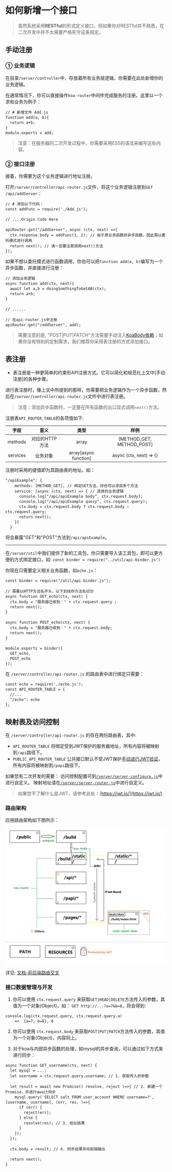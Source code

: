 # 如何新增一个接口


> 虽然系统采用**RESTful**的形式定义接口，但如果你对RESTful并不熟悉，在二次开发中并不太需要严格死守这条规定。

## 手动注册

### ① 业务逻辑

在目录`/server/controller`中，存放着所有业务层逻辑，你需要在此处新增你的业务逻辑。

在通常情况下，你可以直接操作`koa-router`中间件完成服务的注册。这里以一个求和业务为例子：
```
// # 新增文件 Add.js
function add(a, b){
  return a+b;
}
module.exports = add;
```

> 注意：在服务器的二次开发过程中，你需要采用ES5的语法来编写这些内容。

### ② 接口注册

接着，你需要为这个业务逻辑进行地址注册。

打开`/server/controller/api-router.js`文件，将这个业务逻辑注册到`GET /api/addServer`：

```
// # 添加以下代码：
const addFunc = require('./Add.js');

// ....Origin Code Here

apiRouter.get("/addServer", async (ctx, next) =>{
  ctx.response.body = addFunc(1, 2); // 由于原业务函数非异步函数，因此需以委托模式进行调用
  return next(); // 请一定要注意调用next()方法
});
```

如果不想以委托模式进行函数调用，你也可以把`function add(a, b)`编写为一个异步函数，并直接进行注册：
```
// 添加业务逻辑
async function add(ctx, next){
  await let a,b = doingSomthingToGetAB(ctx);
  return a+b;
}

// ......

// 在api-router.js中注册
apiRouter.get("/addServer", add);
```

> 需要注意的是, "POST|PUT|PATCH"方法需要手动注入[KoaBody依赖](https://www.npmjs.com/package/koa-body)；如果你没有特别的定制需求，我们推荐你采用表注册的方式添加接口。

## 表注册

- 表注册是一种更简单的约束形API注册方式。它可以简化和规范化上文中[手动注册]的各种步骤。

进行表注册时，像上文中所提到的那样，你需要把业务逻辑作为一个异步函数，然后在`/server/controller/api-router.js`文件中进行表注册。

> 注意：添加异步函数时，一定要在所有函数的出口显式调用`next()`方法。

注册表`API_ROUTER_TABLE`的各项值如下:

字段|意义|类型|样例
:-:|:-:|:-:|:-:
methods|对应的HTTP方法|array| [METHOD_GET, METHOD_POST]
services|业务对象|array[async function]|async (ctx, next) => {}

注册时采用的键值即为其路由表的地址。如：

```
"/apiExample": {
    methods: [METHOD_GET], // 绑定GET方法，你也可以添加多个方法
    service: [async (ctx, next) => { // 具体的业务逻辑
      console.log("/api/apiExample body", ctx.request.body);
      console.log("/api/apiExample query", ctx.request.query);
      ctx.body = ctx.request.body ? ctx.request.body : ctx.request.query;
      return next();
    }]
  }
```
将会暴露"GET"和"POST"方法到`/api/apiExample`。

---

在`/server/util`中我们提供了新的工具包，你只需要导入该工具包，即可以更方便的方式绑定接口，如: `const binder = require("../util/api-binder.js")`

你现在只需要定义相关业务函数，如`echo.js`：

```
const binder = require("/util/api-binder.js");

// 需要以HTTP方法名开头，以下划线作方法名切分
async function GET_echo(ctx, next) {
  ctx.body = "服务器已收到：" + ctx.request.query ;
  return next();
}

async function POST_echo(ctx, next) {
  ctx.body = "服务器已收到：" + ctx.request.body;
  return next();
}

module.exports = binder({
  GET_echo,
  POST_echo
});
```

在 `/server/controller/api-router.js` 的路由表中进行绑定只需要：

```
const echo = require('./echo.js');
const API_ROUTER_TABLE = {
  //...
  "/echo": echo
};
```

## 映射表及访问控制

在 `/server/controller/api-router.js` 的存在两份路由表，其中:
- `API_ROUTER_TABLE` 将绑定受到JWT保护的服务器地址，所有内容将被映射到`/api`路径下。
- `PUBLIC_API_ROUTER_TABLE` 公共接口默认不受JWT保护[手动进行JWT验证](/server/util/tools.js)，所有内容将被映射到`/papi`路径下。

如果您有二次开发的需要：
访问控制配置可到[`/server/server-configure.js`](/server/server-configure.js)中进行自定义。
映射地址请在[`/server/server-router.js`](/server/server-router.js)中进行自定义。

> 如果您不了解什么是JWT，请参考此处：[https://jwt.io/](https://jwt.io/)

### 路由架构

应用路由架构如下图所示：

<p align="center">
    <img src="/documents/pics/router-structure.png"/>
</p>

详见: [文档-前后端路由交叉](/documents/sysdoc/SystemStructure.md#前后端路由交叉)

### 接口数据管理与开发

1. 你可以使用 `ctx.request.query` 来获取`GET|HEAD|DELETE`方法传入的参数，其值为一个对象(Object)，如： `GET http://...?a=7&b=8`，将会得到:

```
console.log(ctx.request.query, ctx.request.query.a)
    =>  {a=7, b=8}, 8
```

2. 你可以使用 `ctx.request.body` 来获取`POST|PUT|PATCH`方法传入的参数，其值为一个对象(Object)，内容同上。

3. 对于koa与内部异步函数的处理，如mysql的异步查询，可以通过如下方式来进行同步：
```
async function GET_username(ctx, next) {
  let mysql = ...;
  let username = ctx.request.query.username; // 1. 获取传入的参数

  let result = await new Promise(( resolve, reject )=>{ // 2. 新建一个Promise，并进行await同步
    mysql.query('SELECT salt FROM user_account WHERE username=?', [username, username], (err, res, )=>{
      if (err) {
        reject(err);
      } else {
        resolve(res); // 3. 给出结果
      }
    });
  });

  ctx.body = result; // 4. 同步结果并向前端输出

  return next();
}
```
